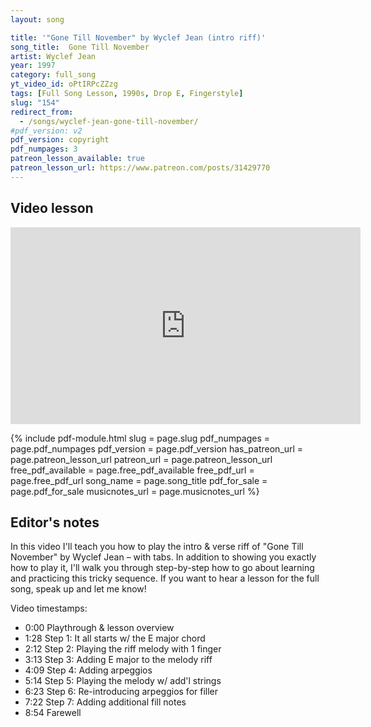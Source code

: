 ```yaml
---
layout: song

title: '"Gone Till November" by Wyclef Jean (intro riff)'
song_title:  Gone Till November
artist: Wyclef Jean
year: 1997
category: full_song
yt_video_id: oPtIRPcZZzg
tags: [Full Song Lesson, 1990s, Drop E, Fingerstyle]
slug: "154"
redirect_from:
  - /songs/wyclef-jean-gone-till-november/
#pdf_version: v2
pdf_version: copyright
pdf_numpages: 3
patreon_lesson_available: true
patreon_lesson_url: https://www.patreon.com/posts/31429770
---
```


## Video lesson

<iframe width="560" height="315" src="https://www.youtube.com/embed/oPtIRPcZZzg?showinfo=0" frameborder="0" allowfullscreen></iframe>

{% include pdf-module.html slug = page.slug pdf_numpages = page.pdf_numpages pdf_version = page.pdf_version has_patreon_url = page.patreon_lesson_url patreon_url = page.patreon_lesson_url free_pdf_available = page.free_pdf_available free_pdf_url = page.free_pdf_url song_name = page.song_title pdf_for_sale = page.pdf_for_sale musicnotes_url = page.musicnotes_url %}

## Editor's notes

In this video I'll teach you how to play the intro & verse riff of "Gone Till November" by Wyclef Jean – with tabs. In addition to showing you exactly how to play it, I'll walk you through step-by-step how to go about learning and practicing this tricky sequence. If you want to hear a lesson for the full song, speak up and let me know!

Video timestamps:

- 0:00 Playthrough & lesson overview
- 1:28 Step 1: It all starts w/ the E major chord
- 2:12 Step 2: Playing the riff melody with 1 finger
- 3:13 Step 3: Adding E major to the melody riff
- 4:09 Step 4: Adding arpeggios
- 5:14 Step 5: Playing the melody w/ add'l strings
- 6:23 Step 6: Re-introducing arpeggios for filler
- 7:22 Step 7: Adding additional fill notes
- 8:54 Farewell

<!-- ## This lesson is just for the intro & verse riff!

If you want to learn how to play the entire song, let me know. Right now I'm only teachinig the cool fingerpicking riff you hear at the beginning and in the verse.

## Intro and verse fingerpicking riff

To learn how to play this, check out my video lesson or follow the steps further down this page! It can be a lot to chew off all at once.

    E –––––––|–––––0–––––––––––|–––––0–––––––––––|–––––0–––––––––––|–––––0–––––––––––|–
    B –––––––|–––0–––0–––––––0–|–––0–––0–––––––2–|–3–––––0–––2–2–––|–––0–––0–––––––2–|–
    G –1–1–2–|–4–––––––4–2–2–––|–1–––––––1–4–4–––|–––0–––––0–––––0–|–4–––––––4–4–4–––|–
    D –––––––|–––––––––––––––––|–––––––––––––––––|–––––––––––––––––|–––––––––––––––––|–
    A –––––––|–––––––––––––––––|–––––––––––––––––|–––––––––––––––––|–––––––––––––––––|–
    E –––––––|–0–––––––––––––––|–0–––––––––––––––|–0–––––––––––––––|–0–––––––––––––––|–
       + 4 +   1 + 2 + 3 + 4 +   1 + 2 + 3 + 4 +   1 + 2 + 3 + 4 +   1 + 2 + 3 + 4 +

          E –|–––––0–––––––––––|–––––0–––––––––––|–––––0–––––––––––|–––––0–––––––––––||
          B –|–3–––––3–––2–2–––|–––0–––0–––––––0–|–––0–––0–––––––––|–––0–––0–––––––––||
          G –|–––0–––––0–––––0–|–4–––––––4–2–2–––|–1–––––––1–––––––|–––––––––––1–1–2–||
          D –|–––––––––––––––––|–––––––––––––––––|–––––––––––4–4–––|–2–––––––2–––––––||
          A –|–––––––––––––––––|–––––––––––––––––|–––––––––––––––––|–––––––––––––––––||
          E –|–0–––––––––––––––|–0–––––––––––––––|–0–––––––––––––––|–0–––––––––––––––||
               1 + 2 + 3 + 4 +   1 + 2 + 3 + 4 +   1 + 2 + 3 + 4 +   1 + 2 + 3 + 4 +


## Step 1: understand the chord context

    Think of an E major position:         But only worry about these strings:

    E ––––0–––––                          E ––––0––––
    B ––––0–––––                          B ––––0––––
    G ––––1–––––                          G ––––1––––    «-- left index finger
    D ––––2–––––                          D –––––––––
    A ––––2–––––                          A –––––––––
    E ––––0–––––                          E ––––0––––


## Step 2: Understand the timing (single finger, single string)

    E –––––––|–––––––––––––––––|–––––––––––––––––|–––––––––––––––––|–––––––––––––––––|–
    B –––––––|–––––––––––––––––|–––––––––––––––––|–––––––––––––––––|–––––––––––––––––|–
    G –1–1–2–|–4–––––––––2–2–––|–1–––––––––4–4–6–|–7–––––––––6–6–––|–4–––––––––4–4–6–|–
    D –––––––|–––––––––––––––––|–––––––––––––––––|–––––––––––––––––|–––––––––––––––––|–
    A –––––––|–––––––––––––––––|–––––––––––––––––|–––––––––––––––––|–––––––––––––––––|–
    E –––––––|–––––––––––––––––|–––––––––––––––––|–––––––––––––––––|–––––––––––––––––|–
       + 4 +   1 + 2 + 3 + 4 +   1 + 2 + 3 + 4 +   1 + 2 + 3 + 4 +   1 + 2 + 3 + 4 +

          E –|–––––––––––––––––|–––––––––––––––––|–––––––––––––––––|–––––––––––––––––||
          B –|–––––––––––––––––|–––––––––––––––––|–––––––––––––––––|–––––––––––––––––||
          G –|–7–––––––––6–6–––|–4–––––––––2–2–––|–1–––––––––––––––|–––––––––––1–1–2–||
          D –|–––––––––––––––––|–––––––––––––––––|–––––––––––4–4–––|–2–––––––––––––––||
          A –|–––––––––––––––––|–––––––––––––––––|–––––––––––––––––|–––––––––––––––––||
          E –|–––––––––––––––––|–––––––––––––––––|–––––––––––––––––|–––––––––––––––––||
               1 + 2 + 3 + 4 +   1 + 2 + 3 + 4 +   1 + 2 + 3 + 4 +   1 + 2 + 3 + 4 +

## Step 3: adding E-major chord notes (1st, 2nd, 6th strings)

    E –––––––|–0–––––––––––––––|–0–––––––––––––––|–0–––––––––––––––|–0–––––––––––––––|–
    B –––––––|–0–––––––––––––––|–0–––––––––––––––|–0–––––––––––––––|–0–––––––––––––––|–
    G –1–1–2–|–4–––––––––2–2–––|–1–––––––––4–4–6–|–7–––––––––6–6–––|–4–––––––––4–4–6–|–
    D –––––––|–––––––––––––––––|–––––––––––––––––|–––––––––––––––––|–––––––––––––––––|–
    A –––––––|–––––––––––––––––|–––––––––––––––––|–––––––––––––––––|–––––––––––––––––|–
    E –––––––|–0–––––––––––––––|–0–––––––––––––––|–0–––––––––––––––|–0–––––––––––––––|–
       + 4 +   1 + 2 + 3 + 4 +   1 + 2 + 3 + 4 +   1 + 2 + 3 + 4 +   1 + 2 + 3 + 4 +

          E –|–0–––––––––––––––|–0–––––––––––––––|–0–––––––––––––––|–––––––––––––––––||
          B –|–0–––––––––––––––|–0–––––––––––––––|–0–––––––––––––––|–––––––––––––––––||
          G –|–7–––––––––6–6–––|–4–––––––––2–2–––|–1–––––––––––––––|–1–––––––––1–1–2–||
          D –|–––––––––––––––––|–––––––––––––––––|–––––––––––4–4–––|–2–––––––––––––––||
          A –|–––––––––––––––––|–––––––––––––––––|–––––––––––––––––|–––––––––––––––––||
          E –|–0–––––––––––––––|–0–––––––––––––––|–0–––––––––––––––|–0–––––––––––––––||
               1 + 2 + 3 + 4 +   1 + 2 + 3 + 4 +   1 + 2 + 3 + 4 +   1 + 2 + 3 + 4 +


## Step 4: adding arpeggios

    E –––––––|–––––0–––––––––––|–––––0–––––––––––|–––––0–––––––––––|–––––0–––––––––––|–
    B –––––––|–––0–––0–––––––––|–––0–––0–––––––––|–––0–––0–––––––––|–––0–––0–––––––––|–
    G –1–1–2–|–4–––––––––2–2–––|–1–––––––––4–4–6–|–7–––––––––6–6–––|–4–––––––––4–4–6–|–
    D –––––––|–––––––––––––––––|–––––––––––––––––|–––––––––––––––––|–––––––––––––––––|–
    A –––––––|–––––––––––––––––|–––––––––––––––––|–––––––––––––––––|–––––––––––––––––|–
    E –––––––|–––––––––––––––––|–––––––––––––––––|–––––––––––––––––|–––––––––––––––––|–
       + 4 +   1 + 2 + 3 + 4 +   1 + 2 + 3 + 4 +   1 + 2 + 3 + 4 +   1 + 2 + 3 + 4 +

          E –|–––––0–––––––––––|–––––0–––––––––––|–––––0–––––––––––|–––––0–––––––––––||
          B –|–––0–––0–––––––––|–––0–––0–––––––––|–––0–––0–––––––––|–––0–––0–––––––––||
          G –|–7–––––––––6–6–––|–4–––––––––2–2–––|–1–––––––––––––––|–––––––––––1–1–2–||
          D –|–––––––––––––––––|–––––––––––––––––|–––––––––––4–4–––|–2–––––––––––––––||
          A –|–––––––––––––––––|–––––––––––––––––|–––––––––––––––––|–––––––––––––––––||
          E –|–––––––––––––––––|–––––––––––––––––|–––––––––––––––––|–––––––––––––––––||
               1 + 2 + 3 + 4 +   1 + 2 + 3 + 4 +   1 + 2 + 3 + 4 +   1 + 2 + 3 + 4 +

## Step 5: using more than one string, more than one finger

    E –––––––|–––––––––––––––––|–––––––––––––––––|–––––––––––––––––|–––––––––––––––––|–
    B –––––––|–––––––––––––––––|–––––––––––––––2–|–3–––––––––2–2–––|–––––––––––––––2–|–
    G –1–1–2–|–4–––––––––2–2–––|–1–––––––––4–4–––|–––––––––––––––––|–4–––––––––4–4–––|–
    D –––––––|–––––––––––––––––|–––––––––––––––––|–––––––––––––––––|–––––––––––––––––|–
    A –––––––|–––––––––––––––––|–––––––––––––––––|–––––––––––––––––|–––––––––––––––––|–
    E –––––––|–––––––––––––––––|–––––––––––––––––|–––––––––––––––––|–––––––––––––––––|–
       + 4 +   1 + 2 + 3 + 4 +   1 + 2 + 3 + 4 +   1 + 2 + 3 + 4 +   1 + 2 + 3 + 4 +

          E –|–––––––––––––––––|–––––––––––––––––|–––––––––––––––––|–––––––––––––––––||
          B –|–3–––––––––2–2–––|–––––––––––––––––|–––––––––––––––––|–––––––––––––––––||
          G –|–––––––––––––––––|–4–––––––––2–2–––|–1–––––––––––––––|–––––––––––1–1–2–||
          D –|–––––––––––––––––|–––––––––––––––––|–––––––––––4–4–––|–2–––––––––––––––||
          A –|–––––––––––––––––|–––––––––––––––––|–––––––––––––––––|–––––––––––––––––||
          E –|–––––––––––––––––|–––––––––––––––––|–––––––––––––––––|–––––––––––––––––||
               1 + 2 + 3 + 4 +   1 + 2 + 3 + 4 +   1 + 2 + 3 + 4 +   1 + 2 + 3 + 4 +

## Step 6: adding arpeggios and bass notes

    E –––––––|–––––0–––––––––––|–––––0–––––––––––|–––––0–––––––––––|–––––0–––––––––––|–
    B –––––––|–––0–––0–––––––––|–––0–––0–––––––2–|–3–––––0–––2–2–––|–––0–––0–––––––2–|–
    G –1–1–2–|–4–––––––––2–2–––|–1–––––––––4–4–––|–––0–––––––––––––|–4–––––––––4–4–––|–
    D –––––––|–––––––––––––––––|–––––––––––––––––|–––––––––––––––––|–––––––––––––––––|–
    A –––––––|–––––––––––––––––|–––––––––––––––––|–––––––––––––––––|–––––––––––––––––|–
    E –––––––|–0–––––––––––––––|–0–––––––––––––––|–0–––––––––––––––|–0–––––––––––––––|–
       + 4 +   1 + 2 + 3 + 4 +   1 + 2 + 3 + 4 +   1 + 2 + 3 + 4 +   1 + 2 + 3 + 4 +

          E –|–––––0–––––––––––|–––––0–––––––––––|–––––0–––––––––––|–––––0–––––––––––||
          B –|–3–––––3–––2–2–––|–––0–––0–––––––––|–––0–––0–––––––––|–––0–––0–––––––––||
          G –|–––0–––––––––––––|–4–––––––––2–2–––|–1–––––––––––––––|–––––––––––1–1–2–||
          D –|–––––––––––––––––|–––––––––––––––––|–––––––––––4–4–––|–2–––––––––––––––||
          A –|–––––––––––––––––|–––––––––––––––––|–––––––––––––––––|–––––––––––––––––||
          E –|–0–––––––––––––––|–0–––––––––––––––|–0–––––––––––––––|–0–––––––––––––––||
               1 + 2 + 3 + 4 +   1 + 2 + 3 + 4 +   1 + 2 + 3 + 4 +   1 + 2 + 3 + 4 +

## Step 7: adding fill notes

Make sure you keep the accent the transition notes, and downplay the fill notes.

    E –––––––|–––––0–––––––––––|–––––0–––––––––––|–––––0–––––––––––|–––––0–––––––––––|–
    B –––––––|–––0–––0–––––––0–|–––0–––0–––––––2–|–3–––––0–––2–2–––|–––0–––0–––––––2–|–
    G –1–1–2–|–4–––––––4–2–2–––|–1–––––––1–4–4–––|–––0–––––0–––––0–|–4–––––––4–4–4–––|–
    D –––––––|–––––––––––––––––|–––––––––––––––––|–––––––––––––––––|–––––––––––––––––|–
    A –––––––|–––––––––––––––––|–––––––––––––––––|–––––––––––––––––|–––––––––––––––––|–
    E –––––––|–0–––––––––––––––|–0–––––––––––––––|–0–––––––––––––––|–0–––––––––––––––|–
       + 4 +   1 + 2 + 3 + 4 +   1 + 2 + 3 + 4 +   1 + 2 + 3 + 4 +   1 + 2 + 3 + 4 +

          E –|–––––0–––––––––––|–––––0–––––––––––|–––––0–––––––––––|–––––0–––––––––––||
          B –|–3–––––3–––2–2–––|–––0–––0–––––––0–|–––0–––0–––––––––|–––0–––0–––––––––||
          G –|–––0–––––0–––––0–|–4–––––––4–2–2–––|–1–––––––1–––––––|–––––––––––1–1–2–||
          D –|–––––––––––––––––|–––––––––––––––––|–––––––––––4–4–––|–2–––––––2–––––––||
          A –|–––––––––––––––––|–––––––––––––––––|–––––––––––––––––|–––––––––––––––––||
          E –|–0–––––––––––––––|–0–––––––––––––––|–0–––––––––––––––|–0–––––––––––––––||
               1 + 2 + 3 + 4 +   1 + 2 + 3 + 4 +   1 + 2 + 3 + 4 +   1 + 2 + 3 + 4 +


## Good luck!

I hope this helps, and as always let me know if you have any questions. -->
